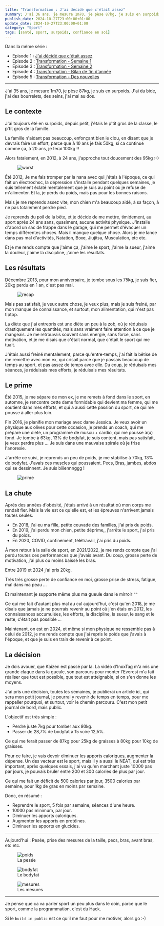 ```yaml
---
title: "Transformation : J'ai décidé que c'était assez"
summary: J'ai 36 ans, je mesure 1m70, je pèse 87kg, je suis en surpoids. J'ai du bide, j'ai des bourrelets, des seins, j'ai mal au dos.
publish_date: 2024-10-27T23:00:00+01:00
update_date: 2024-10-27T23:00:00+01:00
category: "Sport"
tags: [santé, sport, surpoids, confiance en soi]
---
```


Dans la même série :

- Episode 1 : [J'ai décidé que c'était assez](/blog/2024-10-27-j-ai-decide-que-c-etait-assez/)
- Episode 2 : [Transformation - Semaine 1](/blog/2024-11-02-transformation-semaine-1/)
- Episode 3 : [Transformation - Semaine 2](/blog/2024-11-11-transformation-semaine-2/)
- Episode 4 : [Transformation - Bilan de fin d'année](/blog/2024-12-31-transformation-bilan-de-fin-d-annee/)
- Episode 5 : [Transformation - Des nouvelles](/blog/2025-10-09-transformation-des-nouvelles/)

---

J'ai 35 ans, je mesure 1m70, je pèse 87kg, je suis en surpoids. J'ai du bide, j'ai des bourrelets, des seins, j'ai mal au dos.

## Le contexte

J'ai toujours été en surpoids, depuis petit, j'étais le p'tit gros de la classe, le p'tit gros de la famille.

La famille n'aidant pas beaucoup, enfonçant bien le clou, en disant que je devrais faire un effort, parce que à 10 ans je fais 50kg, si ca continue comme ça, à 20 ans, je ferai 100kg !!

Alors fatalement, en 2012, à 24 ans, j'approche tout doucement des 95kg :-)

<figure>
  <img src="/media/images/blog/illustration/2024-10-27/worst.jpg" alt="worst" />
</figure>

Été 2012, Je me fais tromper par la nana avec qui j'étais à l'époque, ce qui fait un électrochoc, la dépression s'installe pendant quelques semaines, je suis tellement éclaté mentalement que je suis au point où je refuse de m'alimenter. Et la, je perds du poids, mais pas pour les bonnes raisons.

Mais je me reprends assez vite, mon chien m'a beaucoup aidé, à sa façon, à ne pas totalement perdre pied.

Je reprends du poil de la bête, et je décide de me mettre, timidement, au sport après 24 ans sans, quasiment, aucune activité physique. J'installe d'abord un sac de frappe dans le garage, qui me permet d'évacuer un temps différentes choses. Mais il manque quelque chose. Alors je me lance dans pas mal d'activités, Natation, Boxe, Jiujitsu, Musculation, etc etc.

Et je me rends compte que j'aime ça, j'aime le sport, j'aime la sueur, j'aime la douleur, j'aime la discipline, j'aime les résultats.

## Les résultats

Décembre 2013, pour mon anniversaire, je tombe sous les 75kg, je suis fier, 20kg perdu en 1 an, c'est pas mal.

<figure>
  <img src="/media/images/blog/illustration/2024-10-27/recap.jpg" alt="recap" />
</figure>

Mais pas satisfait, je veux autre chose, je veux plus, mais je suis freiné, par mon manque de connaissance, et surtout, mon alimentation, qui n'est pas tiptop.

La diète que j'ai entrepris est une diète un peu à la zob, où je réduisais drastiquement les quantités, mais sans vraiment faire attention à ce que je mangeais. Je me retrouvais souvent sans energie, sans force, sans motivation, et je me disais que c'était normal, que c'était le sport qui me tuait.

J'étais aussi freiné mentalement, parce qu'entre-temps, j'ai fait la bêtise de me remettre avec mon ex, qui crisait parce que je passais beaucoup de temps au sport, et pas assez de temps avec elle. Du coup, je réduisais mes séances, je réduisais mes efforts, je réduisais mes résultats.

## Le prime

Été 2015, je me sépare de mon ex, je me remets à fond dans le sport, en automne, je rencontre cette dame formidable qui devient ma femme, qui me soutient dans mes efforts, et qui a aussi cette passion du sport, ce qui me pousse à aller plus loin.

Fin 2016, je planifie mon mariage avec dame Jessica. Je veux avoir un physique aux olives pour cette occasion, je prends un coach, qui me prépare une diete, un programme de muscu + cardio, qui me pousse à(u) fond. Je tombe à 63kg, 13% de bodyfat, je suis content, mais pas satisfait, je veux perdre plus ... Je suis dans une mauvaise spirale où je frise l'anorexie.

J'arrête ce suivi, je reprends un peu de poids, je me stabilise à 70kg, 13% de bodyfat. J'avais ces muscles qui poussaient. Pecs, Bras, jambes, abdos qui se dessinnent. Je suis biiiennnggg !

<figure>
  <img src="/media/images/blog/illustration/2024-10-27/prime.jpg" alt="prime" />
</figure>

## La chute

Après des années d'obésité, j'étais arrivé à un résultat où mon corps me rendait fier. Mais la vie est ce qu'elle est, et les épreuves n'arrivent jamais toutes seules.

* En 2018, j'ai eu ma fille, petite couvade des familles, j'ai pris du poids.
* En 2019, j'ai perdu mon chien, petite déprime,, j'arrête le sport, j'ai pris du poids.
* En 2020, COVID, confinement, télétravail, j'ai pris du poids.

À mon retour à la salle de sport, en 2021/2022, je me rends compte que j'ai perdu toutes ces performances que j'avais avant. Du coup, grosse perte de motivation, j'ai plus ou moins baissé les bras.

Entre 2019 et 2024 j'ai pris 20kg.

Très très grosse perte de confiance en moi, grosse prise de stress, fatigue, mal dans ma peau ...

Et maintenant je supporte même plus ma gueule dans le mirroir ^^

Ce qui me fait d'autant plus mal au cul aujourd'hui, c'est qu'en 2018, je me disais que jamais je ne pourrais revenir au point où j'en étais en 2012, les connaissances accumulées, les efforts, la discipline, la sueur, le sang et le reste, c'était pas possible ...

Maintenant, on est en 2024, et même si mon physique ne ressemble pas à celui de 2012, je me rends compte que j'ai repris le poids que j'avais à l'époque, et que je suis en train de revenir à ce point.

## La décision

Je dois avouer, que Kaizen est passé par la. La vidéo d'InoxTag m'a mis une grande claque dans la gueule, son parcours pour monter l'Everest m'a fait réaliser que tout est possible, que tout est atteignable, si on s'en donne les moyens.

J'ai pris une décision, toutes les semaines, je publierai un article ici, qui sera mon petit journal, je pourrai y revenir de temps en temps, pour me rappeller pourquoi, et surtout, voir le chemin parcouru. C'est mon petit journal de bord, mais public.

L'objectif est très simple :

* Perdre juste 7kg pour tomber aux 80kg.
* Passer de 28,7% de bodyfat à 15 voire 12,5%.

Ce qui me ferait passer de 87kg pour 25kg de graisses à 80kg pour 10kg de graisses.

Pour ce faire, je vais devoir diminuer les apports caloriques, augmenter la dépense. Un des vecteur est le sport, mais il y a aussi le NEAT, qui est très important, après quelques essais, j'ai vu qu'en marchant juste 10000 pas par jours, je pouvais bruler entre 200 et 300 calories de plus par jour.

Ce qui me fait un déficit de 500 calories par jour, 3500 calories par semaine, pour 1kg de gras en moins par semaine.

Donc, en résumé :

* Reprendre le sport, 5 fois par semaine, séances d'une heure.
* 10000 pas minimum, par jour.
* Diminuer les apports caloriques.
* Augmenter les apports en protéines.
* Diminuer les apports en glucides.

***

Aujourd'hui : Pesée, prise des mesures de la taille, pecs, bras, avant bras, etc etc.

<figure>
  <img src="/media/images/blog/illustration/2024-10-27/poids.jpg" alt="poids" />
  <figcaption>La pesée</figcaption>
</figure>

<figure>
  <img src="/media/images/blog/illustration/2024-10-27/bodyfat.jpg" alt="bodyfat" />
  <figcaption>Le bodyfat</figcaption>
</figure>

<figure>
  <img src="/media/images/blog/illustration/2024-10-27/mesures.jpg" alt="mesures" />
  <figcaption>Les mesures</figcaption>
</figure>

***

Je pense que ca va parler sport un peu plus dans le coin, parce que le sport, comme la programmation, c'est du Hack.

Si le `build in public` est ce qu'il me faut pour me motiver, alors go :-)
